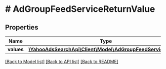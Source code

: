# # AdGroupFeedServiceReturnValue

## Properties

Name | Type | Description | Notes
------------ | ------------- | ------------- | -------------
**values** | [**\YahooAdsSearchApi\Client\Model\AdGroupFeedServiceValue[]**](AdGroupFeedServiceValue.md) |  | [optional] 

[[Back to Model list]](../../README.md#documentation-for-models) [[Back to API list]](../../README.md#documentation-for-api-endpoints) [[Back to README]](../../README.md)


